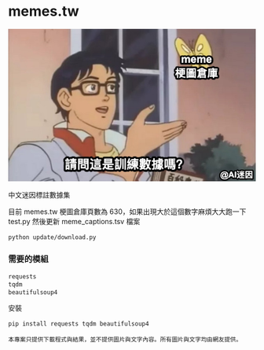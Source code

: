 # memes.tw

![memes taiwan](update/1624410735344.jpg)

中文迷因標註數據集

目前 memes.tw 梗圖倉庫頁數為 630，如果出現大於這個數字麻煩大大跑一下 test.py 然後更新 meme_captions.tsv 檔案

```bash
python update/download.py
```

### 需要的模組

```
requests
tqdm
beautifulsoup4
```

安裝

```bash
pip install requests tqdm beautifulsoup4
```


```
本專案只提供下載程式與結果，並不提供圖片與文字內容。所有圖片與文字均由網友提供。
```